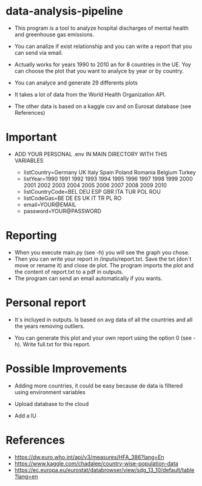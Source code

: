 # data-analysis-pipeline

* This program is a tool to analyze hospital discharges of mental health and greenhouse gas emissions.

* You can analize if exist relationship and you can write a report that you can send via email.

* Actually works for years 1990 to 2010 an for 8 countries in the UE. Yoy can choose the plot that you want to analyce by year or by country.

* You can analyce and generate 29 differents plots

* It takes a lot of data from the World Health Organization API.

* The other data is based on a kaggle csv and on Eurosat database (see References)

# Important

* ADD YOUR PERSONAL .env IN MAIN DIRECTORY WITH THIS VARIABLES

    * listCountry=Germany UK Italy Spain Poland Romania Belgium Turkey
    * listYear=1990 1991 1992 1993 1994 1995 1996 1997 1998 1999 2000 2001 2002 2003 2004 2005 2006 2007 2008 2009 2010
    * listCountryCode=BEL DEU ESP GBR ITA TUR POL ROU
    * listCodeGas=BE DE ES UK IT TR PL RO
    * email=YOUR@EMAIL
    * password=YOUR@PASSWORD

# Reporting

* When you execute main.py (see -h) you will see the graph you chose. 
* Then you can write your report in /inputs/report.txt. Save the txt (don´t move or rename it) and close de plot. The program imports the plot and the content of report.txt to a pdf in outputs.
* The program can send an email automatically if you wants.


# Personal report

* It´s incluyed in outputs. Is based on avg data of all the countries and all the years removing outliers.

* You can generate this plot and your own report using the option 0 (see -h). Write full.txt for this report.

# Possible Improvements

* Adding more countries, it could be easy because de data is filtered using environment variables

* Upload database to the cloud

* Add a IU
 

# References
* https://dw.euro.who.int/api/v3/measures/HFA_386?lang=En
* https://www.kaggle.com/chadalee/country-wise-population-data 
* https://ec.europa.eu/eurostat/databrowser/view/sdg_13_10/default/table?lang=en
